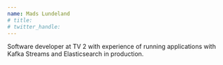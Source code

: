 ```yaml
---
name: Mads Lundeland
# title: 
# twitter_handle: 
---
```

Software developer at TV 2 with experience of running applications with Kafka Streams and Elasticsearch in production.
